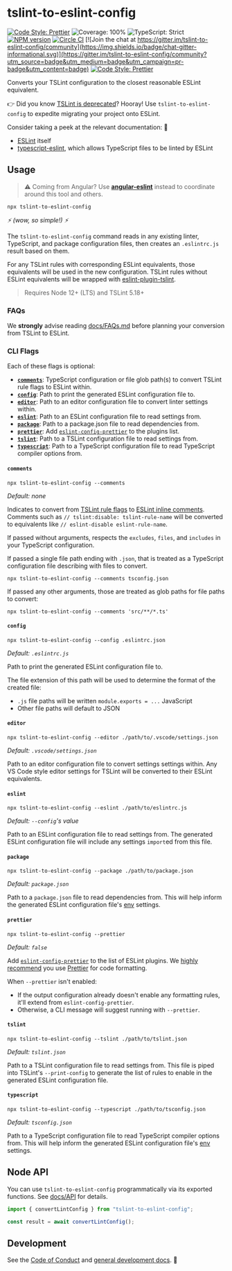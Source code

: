 # tslint-to-eslint-config

[![Code Style: Prettier](https://img.shields.io/badge/code_style-prettier-e72163.svg)](https://prettier.io)
![Coverage: 100%](https://img.shields.io/badge/coverage-100%25-orange.svg)
![TypeScript: Strict](https://img.shields.io/badge/typescript-strict-yellow.svg)
[![NPM version](https://badge.fury.io/js/tslint-to-eslint-config.svg)](http://badge.fury.io/js/tslint-to-eslint-config)
[![Circle CI](https://img.shields.io/circleci/build/github/typescript-eslint/tslint-to-eslint-config.svg)](https://circleci.com/gh/typescript-eslint/tslint-to-eslint-config)
[![Join the chat at https://gitter.im/tslint-to-eslint-config/community](https://img.shields.io/badge/chat-gitter-informational.svg)](https://gitter.im/tslint-to-eslint-config/community?utm_source=badge&utm_medium=badge&utm_campaign=pr-badge&utm_content=badge)
[![Code Style: Prettier](https://img.shields.io/badge/speed-blazingly_fast-blueviolet.svg)](https://prettier.io)

Converts your TSLint configuration to the closest reasonable ESLint equivalent.

👉 Did you know [TSLint is deprecated](https://github.com/palantir/tslint/issues/4534)?
Hooray!
Use `tslint-to-eslint-config` to expedite migrating your project onto ESLint.

Consider taking a peek at the relevant documentation: 🤔

-   [ESLint](https://eslint.org/docs) itself
-   [typescript-eslint](https://typescript-eslint.io), which allows TypeScript files to be linted by ESLint

## Usage

> ⚠ Coming from Angular? Use **[angular-eslint](https://github.com/angular-eslint/angular-eslint#migrating-an-angular-cli-project-from-codelyzer-and-tslint)** instead to coordinate around this tool and others.

```shell
npx tslint-to-eslint-config
```

_⚡ (wow, so simple!) ⚡_

The `tslint-to-eslint-config` command reads in any existing linter, TypeScript, and package configuration files, then creates an `.eslintrc.js` result based on them.

For any TSLint rules with corresponding ESLint equivalents, those equivalents will be used in the new configuration.
TSLint rules without ESLint equivalents will be wrapped with [eslint-plugin-tslint](https://github.com/typescript-eslint/typescript-eslint/tree/master/packages/eslint-plugin-tslint).

> Requires Node 12+ (LTS) and TSLint 5.18+

### FAQs

We **strongly** advise reading [docs/FAQs.md](./docs/FAQs.md) before planning your conversion from TSLint to ESLint.

### CLI Flags

Each of these flags is optional:

-   **[`comments`](#comments)**: TypeScript configuration or file glob path(s) to convert TSLint rule flags to ESLint within.
-   **[`config`](#config)**: Path to print the generated ESLint configuration file to.
-   **[`editor`](#editor)**: Path to an editor configuration file to convert linter settings within.
-   **[`eslint`](#eslint)**: Path to an ESLint configuration file to read settings from.
-   **[`package`](#package)**: Path to a package.json file to read dependencies from.
-   **[`prettier`](#prettier)**: Add [`eslint-config-prettier`](https://github.com/prettier/eslint-config-prettier) to the plugins list.
-   **[`tslint`](#tslint)**: Path to a TSLint configuration file to read settings from.
-   **[`typescript`](#typescript)**: Path to a TypeScript configuration file to read TypeScript compiler options from.

#### `comments`

```shell
npx tslint-to-eslint-config --comments
```

_Default: none_

Indicates to convert from [TSLint rule flags](https://palantir.github.io/tslint/usage/rule-flags) to [ESLint inline comments](https://eslint.org/docs/user-guide/configuring#disabling-rules-with-inline-comments).
Comments such as `// tslint:disable: tslint-rule-name` will be converted to equivalents like `// eslint-disable eslint-rule-name`.

If passed without arguments, respects the `excludes`, `files`, and `includes` in your TypeScript configuration.

If passed a single file path ending with `.json`, that is treated as a TypeScript configuration file describing with files to convert.

```shell
npx tslint-to-eslint-config --comments tsconfig.json
```

If passed any other arguments, those are treated as glob paths for file paths to convert:

```shell
npx tslint-to-eslint-config --comments 'src/**/*.ts'
```

#### `config`

```shell
npx tslint-to-eslint-config --config .eslintrc.json
```

_Default: `.eslintrc.js`_

Path to print the generated ESLint configuration file to.

The file extension of this path will be used to determine the format of the created file:

-   `.js` file paths will be written `module.exports = ...` JavaScript
-   Other file paths will default to JSON

#### `editor`

```shell
npx tslint-to-eslint-config --editor ./path/to/.vscode/settings.json
```

_Default: `.vscode/settings.json`_

Path to an editor configuration file to convert settings settings within.
Any VS Code style editor settings for TSLint will be converted to their ESLint equivalents.

#### `eslint`

```shell
npx tslint-to-eslint-config --eslint ./path/to/eslintrc.js
```

_Default: `--config`'s value_

Path to an ESLint configuration file to read settings from.
The generated ESLint configuration file will include any settings `import`ed from this file.

#### `package`

```shell
npx tslint-to-eslint-config --package ./path/to/package.json
```

_Default: `package.json`_

Path to a `package.json` file to read dependencies from.
This will help inform the generated ESLint configuration file's [env](https://eslint.org/docs/user-guide/configuring#specifying-parser-options) settings.

#### `prettier`

```shell
npx tslint-to-eslint-config --prettier
```

_Default: `false`_

Add [`eslint-config-prettier`](https://github.com/prettier/eslint-config-prettier) to the list of ESLint plugins.
We [highly recommend](./docs/FAQs.md#should-i-use-prettier) you use [Prettier](http://prettier.io) for code formatting.

When `--prettier` isn't enabled:

-   If the output configuration already doesn't enable any formatting rules, it'll extend from `eslint-config-prettier`.
-   Otherwise, a CLI message will suggest running with `--prettier`.

#### `tslint`

```shell
npx tslint-to-eslint-config --tslint ./path/to/tslint.json
```

_Default: `tslint.json`_

Path to a TSLint configuration file to read settings from.
This file is piped into TSLint's `--print-config` to generate the list of rules to enable in the generated ESLint configuration file.

#### `typescript`

```shell
npx tslint-to-eslint-config --typescript ./path/to/tsconfig.json
```

_Default: `tsconfig.json`_

Path to a TypeScript configuration file to read TypeScript compiler options from.
This will help inform the generated ESLint configuration file's [env](https://eslint.org/docs/user-guide/configuring#specifying-parser-options) settings.

## Node API

You can use `tslint-to-eslint-config` programmatically via its exported functions.
See [docs/API](./docs/API.md) for details.

```ts
import { convertLintConfig } from "tslint-to-eslint-config";

const result = await convertLintConfig();
```

## Development

See the [Code of Conduct](./.github/CODE_OF_CONDUCT.md) and [general development docs](./docs/Development.md). 💖
